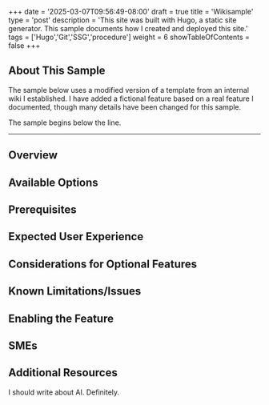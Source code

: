 +++
date = '2025-03-07T09:56:49-08:00'
draft = true
title = 'Wikisample'
type = 'post'
description = 'This site was built with Hugo, a static site generator. This sample documents how I created and deployed this site.'
tags = ['Hugo','Git','SSG','procedure']
weight = 6
showTableOfContents = false
+++

## About This Sample

The sample below uses a modified version of a template from an internal wiki I established. I have added a fictional feature based on a real feature I documented, though many details have been changed for this sample.

The sample begins below the line.

---

## Overview

## Available Options

## Prerequisites

## Expected User Experience

## Considerations for Optional Features

## Known Limitations/Issues

## Enabling the Feature

## SMEs

## Additional Resources



I should write about AI. Definitely.